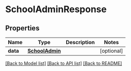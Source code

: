 # SchoolAdminResponse

## Properties
Name | Type | Description | Notes
------------ | ------------- | ------------- | -------------
**data** | [**SchoolAdmin**](SchoolAdmin.md) |  | [optional] 

[[Back to Model list]](README.md#documentation-for-models) [[Back to API list]](README.md#documentation-for-api-endpoints) [[Back to README]](README.md)


